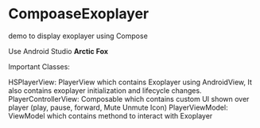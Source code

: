 # CompoaseExoplayer
demo to display exoplayer using Compose

Use Android Studio **Arctic Fox**

Important Classes:

HSPlayerView: PlayerView which contains Exoplayer using AndroidView, It also contains exoplayer initialization and lifecycle changes.
PlayerControllerView: Composable which contains custom UI shown over player (play, pause, forward, Mute Unmute Icon)
PlayerViewModel: ViewModel which contains methond to interact with Exoplayer
